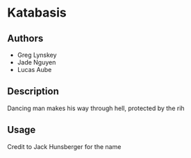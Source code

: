 # Katabasis

## Authors
- Greg Lynskey
- Jade Nguyen
- Lucas Aube

## Description
Dancing man makes his way through hell, protected by the rih
## Usage



Credit to Jack Hunsberger for the name